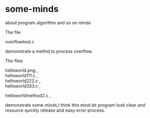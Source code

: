 # some-minds
about program   algorithm and so on   minds 

The file   

overflowtest.c

demonstrate a methid to  process  overflow.



The files   

helloworld.png     ,   
helloworld111.c    ,    
helloworld222.c    ,   
helloworld333.c    ,

helloworldmethod2.c    ,

demonstrate some minds,I think this mind let program look clear and resource quickly release and easy error process.
